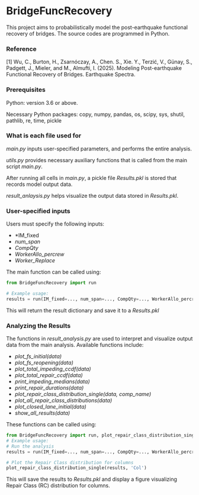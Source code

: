 # BridgeFuncRecovery
This project aims to probabilistically model the post-earthquake functional recovery of bridges. The source codes are programmed in Python.

### Reference
[1] Wu, C., Burton, H., Zsarnóczay, A., Chen. S., Xie. Y., Terzić, V., Günay, S., Padgett, J., Mieler, and M., Almufti, I. (2025). Modeling Post-earthquake Functional Recovery of Bridges. Earthquake Spectra. 

### Prerequisites
Python: version 3.6 or above.

Necessary Python packages: copy, numpy, pandas, os, scipy, sys, shutil, pathlib, re, time, pickle

### What is each file used for
*main.py* inputs user-specified parameters, and performs the entire analysis. 

*utils.py* provides necessary auxiliary functions that is called from the main script *main.py*. 

After running all cells in *main.py*, a pickle file *Results.pkl* is stored that records model output data. 

*result_anlaysis.py* helps visualize the output data stored in *Results.pkl*. 


### User-specified inputs
Users must specify the following inputs:
- *IM_fixed
- *num_span*
- *CompQty*
- *WorkerAllo_percrew*
- *Worker_Replace*

The main function can be called using:
```python
from BridgeFuncRecovery import run

# Example usage:
results = run(IM_fixed=..., num_span=..., CompQty=..., WorkerAllo_percrew=..., Worker_Replace=...)
```
This will return the result dictionary and save it to a *Results.pkl*


### Analyzing the Results
The functions in *result_analysis.py* are used to interpret and visualize output data from the main analysis. Available functions include:
- *plot_fs_initial(data)*
- *plot_fs_reopening(data)*
- *plot_total_impeding_ccdf(data)*
- *plot_total_repair_ccdf(data)*
- *print_impeding_medians(data)*
- *print_repair_durations(data)*
- *plot_repair_class_distribution_single(data, comp_name)*
- *plot_all_repair_class_distributions(data)*
- *plot_closed_lane_initial(data)*
- *show_all_results(data)*

These functions can be called using:
```python
from BridgeFuncRecovery import run, plot_repair_class_distribution_single
# Example usage:
# Run the analysis
results = run(IM_fixed=..., num_span=..., CompQty=..., WorkerAllo_percrew=..., Worker_Replace=...)

# Plot the Repair Class distribution for columns
plot_repair_class_distribution_single(results, 'Col')
```

This will save the results to *Results.pkl* and display a figure visualizing Repair Class (RC) distribution for columns.